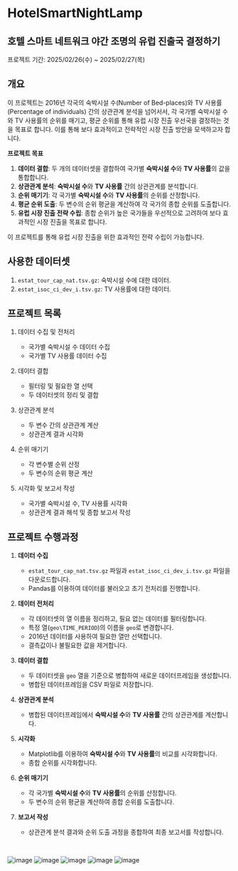 # HotelSmartNightLamp
## 호텔 스마트 네트워크 야간 조명의 유럽 진출국 결정하기
프로젝트 기간: 2025/02/26(수) ~ 2025/02/27(목)  
## 개요
이 프로젝트는 2016년 각국의 숙박시설 수(Number of Bed-places)와 TV 사용률(Percentage of individuals) 간의 상관관계 분석을 넘어서서, 각 국가별 숙박시설 수와 TV 사용률의 순위를 매기고, 평균 순위를 통해 유럽 시장 진출 우선국을 결정하는 것을 목표로 합니다. 이를 통해 보다 효과적이고 전략적인 시장 진출 방안을 모색하고자 합니다.

**프로젝트 목표**  
1. **데이터 결합**: 두 개의 데이터셋을 결합하여 국가별 **숙박시설 수**와 **TV 사용률**의 값을 통합합니다.
2. **상관관계 분석**: **숙박시설 수**와 **TV 사용률** 간의 상관관계를 분석합니다.
3. **순위 매기기**: 각 국가별 **숙박시설 수**와 **TV 사용률**의 순위를 산정합니다.
4. **평균 순위 도출**: 두 변수의 순위 평균을 계산하여 각 국가의 종합 순위를 도출합니다.
5. **유럽 시장 진출 전략 수립**: 종합 순위가 높은 국가들을 우선적으로 고려하여 보다 효과적인 시장 진출을 목표로 합니다.

이 프로젝트를 통해 유럽 시장 진출을 위한 효과적인 전략 수립이 가능합니다.
## 사용한 데이터셋
1. `estat_tour_cap_nat.tsv.gz`: 숙박시설 수에 대한 데이터.
2. `estat_isoc_ci_dev_i.tsv.gz`: TV 사용률에 대한 데이터.
## 프로젝트 목록
1. 데이터 수집 및 전처리
   - 국가별 숙박시설 수 데이터 수집
   - 국가별 TV 사용률 데이터 수집

2. 데이터 결합
   - 필터링 및 필요한 열 선택
   - 두 데이터셋의 정리 및 결합
  
3. 상관관계 분석
   - 두 변수 간의 상관관계 계산
   - 상관관계 결과 시각화

4. 순위 매기기
   - 각 변수별 순위 산정
   - 두 변수의 순위 평균 계산

5. 시각화 및 보고서 작성
   - 국가별 숙박시설 수, TV 사용률 시각화
   - 상관관계 결과 해석 및 종합 보고서 작성
## 프로젝트 수행과정
1. **데이터 수집** 
   - `estat_tour_cap_nat.tsv.gz` 파일과 `estat_isoc_ci_dev_i.tsv.gz` 파일을 다운로드합니다.
   - Pandas를 이용하여 데이터를 불러오고 초기 전처리를 진행합니다.

2. **데이터 전처리** 
   - 각 데이터셋의 열 이름을 정리하고, 필요 없는 데이터를 필터링합니다.
   - 특정 열(`geo\TIME_PERIOD`)의 이름을 `geo`로 변경합니다.
   - 2016년 데이터를 사용하여 필요한 열만 선택합니다.
   - 결측값이나 불필요한 값을 제거합니다.

3. **데이터 결합** 
   - 두 데이터셋을 `geo` 열을 기준으로 병합하여 새로운 데이터프레임을 생성합니다.
   - 병합된 데이터프레임을 CSV 파일로 저장합니다.

4. **상관관계 분석** 
   - 병합된 데이터프레임에서 **숙박시설 수**와 **TV 사용률** 간의 상관관계를 계산합니다.

5. **시각화** 
   - Matplotlib를 이용하여 **숙박시설 수**와 **TV 사용률**의 비교를 시각화합니다.
   - 종합 순위를 시각화합니다.

6. **순위 매기기** 
   - 각 국가별 **숙박시설 수**와 **TV 사용률**의 순위를 산정합니다.
   - 두 변수의 순위 평균을 계산하여 종합 순위를 도출합니다.

7. **보고서 작성** 
   - 상관관계 분석 결과와 순위 도출 과정을 종합하여 최종 보고서를 작성합니다.
<br/>  

![image](https://github.com/user-attachments/assets/cfa30e56-5d2d-4c9b-970b-82acc3836c56)
![image](https://github.com/user-attachments/assets/90a315a0-0f31-41d7-ab9e-0cca705d4343)
![image](https://github.com/user-attachments/assets/70949efe-7ef3-4d68-86e9-164e5735b9f7)
![image](https://github.com/user-attachments/assets/216174cb-bbdf-4aad-bfb6-1d6cb241c090)
![image](https://github.com/user-attachments/assets/2dc32f61-8cbb-4cfd-b752-9981e3ed2581)
